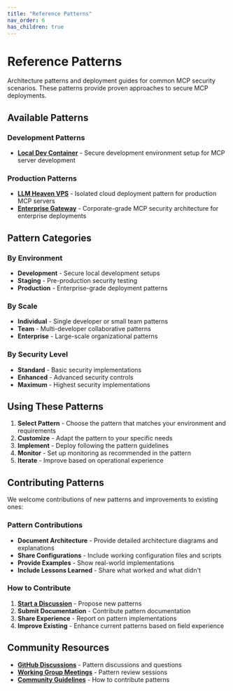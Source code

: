```yaml
---
title: "Reference Patterns"
nav_order: 6
has_children: true
---
```


# Reference Patterns

Architecture patterns and deployment guides for common MCP security scenarios. These patterns provide proven approaches to secure MCP deployments.

## Available Patterns

### Development Patterns
- **[Local Dev Container](local-dev-container.md)** - Secure development environment setup for MCP server development

### Production Patterns
- **[LLM Heaven VPS](llm-heaven-vps.md)** - Isolated cloud deployment pattern for production MCP servers
- **[Enterprise Gateway](enterprise-gateway.md)** - Corporate-grade MCP security architecture for enterprise deployments

## Pattern Categories

### By Environment
- **Development** - Secure local development setups
- **Staging** - Pre-production security testing
- **Production** - Enterprise-grade deployment patterns

### By Scale
- **Individual** - Single developer or small team patterns
- **Team** - Multi-developer collaborative patterns
- **Enterprise** - Large-scale organizational patterns

### By Security Level
- **Standard** - Basic security implementations
- **Enhanced** - Advanced security controls
- **Maximum** - Highest security implementations

## Using These Patterns

1. **Select Pattern** - Choose the pattern that matches your environment and requirements
2. **Customize** - Adapt the pattern to your specific needs
3. **Implement** - Deploy following the pattern guidelines
4. **Monitor** - Set up monitoring as recommended in the pattern
5. **Iterate** - Improve based on operational experience

## Contributing Patterns

We welcome contributions of new patterns and improvements to existing ones:

### Pattern Contributions
- **Document Architecture** - Provide detailed architecture diagrams and explanations
- **Share Configurations** - Include working configuration files and scripts
- **Provide Examples** - Show real-world implementations
- **Include Lessons Learned** - Share what worked and what didn't

### How to Contribute
1. **[Start a Discussion](https://github.com/orgs/ModelContextProtocol-Security/discussions)** - Propose new patterns
2. **Submit Documentation** - Contribute pattern documentation
3. **Share Experience** - Report on pattern implementations
4. **Improve Existing** - Enhance current patterns based on field experience

## Community Resources

- **[GitHub Discussions](https://github.com/orgs/ModelContextProtocol-Security/discussions)** - Pattern discussions and questions
- **[Working Group Meetings](../events/)** - Pattern review sessions
- **[Community Guidelines](../community/)** - How to contribute patterns
